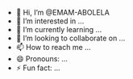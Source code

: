 - 👋 Hi, I’m @EMAM-ABOLELA
- 👀 I’m interested in ...
- 🌱 I’m currently learning ...
- 💞️ I’m looking to collaborate on ...
- 📫 How to reach me ...
- 😄 Pronouns: ...
- ⚡ Fun fact: ...

<!---
EMAM-ABOLELA/EMAM-ABOLELA is a ✨ special ✨ repository because its `README.md` (this file) appears on your GitHub profile.
You can click the Preview link to take a look at your changes.
--->
